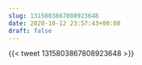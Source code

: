 ```yaml
---
slug: 1315803867808923648
date: 2020-10-12 23:57:43+00:00
draft: false
---
```


{{< tweet 1315803867808923648 >}}
